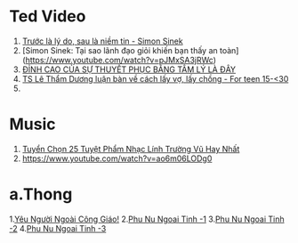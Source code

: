 
Ted Video
===============
1. [Trước là lý do, sau là niềm tin -  Simon Sinek](https://www.youtube.com/watch?v=N5CyEM4AGjk)
2. [Simon Sinek: Tại sao lãnh đạo giỏi khiến bạn thấy an toàn] (https://www.youtube.com/watch?v=pJMxSA3jRWc)
3. [ĐỈNH CAO CỦA SỰ THUYẾT PHỤC BẰNG TÂM LÝ LÀ ĐÂY](https://www.youtube.com/watch?v=7IuDFFB42Xs)
4. [TS Lê Thẩm Dương luận bàn về cách lấy vợ, lấy chồng - For teen 15-<30](https://www.youtube.com/watch?v=XKD1PsBF0Ro)
5. 

Music 
=================
1. [Tuyển Chọn 25 Tuyệt Phẩm Nhạc Lính Trường Vũ Hay Nhất](https://www.youtube.com/watch?v=Btg8ViN99-U)
2. https://www.youtube.com/watch?v=ao6m06LODg0

a.Thong
=================
1.[Yêu Người Ngoài Công Giáo!](https://www.youtube.com/watch?v=3cXiBPZwdr0)
2.[Phu Nu Ngoai Tinh -1](https://www.youtube.com/watch?v=a8unva7MAGo)
3.[Phu Nu Ngoai Tinh -2](https://www.youtube.com/watch?v=n5lxsx06Yn8)
4.[Phu Nu Ngoai Tinh -3](https://www.youtube.com/watch?v=H8O30HdGQNE)
